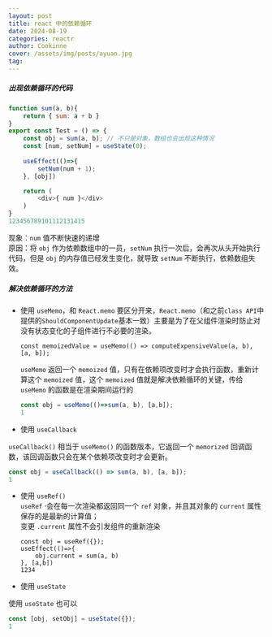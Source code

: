 ```yaml
---
layout: post
title: react 中的依赖循环
date: 2024-08-19
categories: reactr
author: Cookinne
cover: /assets/img/posts/ayuan.jpg
tag:
--- 
```


##### 出现依赖循环的代码

```javascript
function sum(a, b){
	return { sum: a + b }
}
export const Test = () => {
	const obj = sum(a, b); // 不只是对象，数组也会出现这种情况
	const [num, setNum] = useState(0);
	
	useEffect(()=>{
		setNum(num + 1);
	}, [obj])

	return (
		<div>{ num }</div>
	)
}
123456789101112131415
```

现象：`num` 值不断快速的递增  
原因：将 `obj` 作为依赖数组中的一员，`setNum` 执行一次后，会再次从头开始执行代码，但是 `obj` 的内存值已经发生变化，就导致 `setNum` 不断执行，依赖数组失效。

##### 解决依赖循环的方法

+   使用 `useMemo`，和 `React.memo` 要区分开来，`React.memo`（和之前`class API`中提供的`ShouldComponentUpdate`基本一致）主要是为了在父组件渲染时防止对没有状态变化的子组件进行不必要的渲染。
    
    `const memoizedValue = useMemo(() => computeExpensiveValue(a, b), [a, b]);`
    
    `useMemo` 返回一个 `memoized` 值，只有在依赖项改变时才会执行函数，重新计算这个 `memoized` 值，这个 `memoized` 值就是解决依赖循环的关键，传给 `useMemo` 的函数是在渲染期间运行的
    
    ```javascript
    const obj = useMemo(()=>sum(a, b), [a,b]);
    1
    ```
    
+   使用 `useCallback`
    

`useCallback()` 相当于 `useMemo()` 的函数版本，它返回一个 `memorized` 回调函数，该回调函数只会在某个依赖项改变时才会更新。

```javascript
const obj = useCallback(() => sum(a, b), [a, b]);
1
```

+   使用 `useRef()`  
    `useRef` ·会在每一次渲染都返回同一个 `ref` 对象，并且其对象的 `current` 属性保存的是最新的计算值；  
    变更 `.current` 属性不会引发组件的重新渲染
    
    ```auto
    const obj = useRef({});
    useEffect(()=>{
    	obj.current = sum(a, b)
    }, [a,b])
    1234
    ```
    
+   使用 `useState`
    

使用 `useState` 也可以

```javascript
const [obj, setObj] = useState({});
1
```